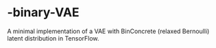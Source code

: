 # -binary-VAE
A minimal implementation of a VAE with BinConcrete (relaxed Bernoulli) latent distribution in TensorFlow.
